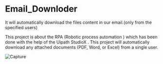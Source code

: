 # Email_Downloder
It will  automatically download the files content in our email.(only from the specified users) 

This project is about the RPA (Robotic process automation ) which has been done with the help of the Uipath StudioX . This project will automatically download any attached documents (PDF, Word, or Excel) from a single user. 

![Capture](https://user-images.githubusercontent.com/108457802/178482118-5b5d0a54-6333-4c5f-af11-46c412d28f52.JPG)




<p>

